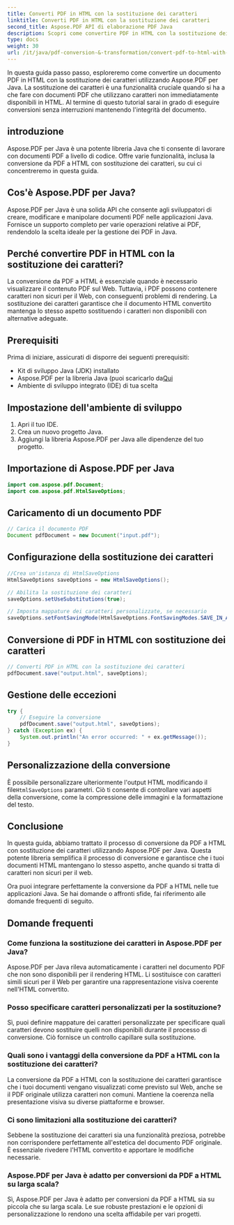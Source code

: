 ```yaml
---
title: Converti PDF in HTML con la sostituzione dei caratteri
linktitle: Converti PDF in HTML con la sostituzione dei caratteri
second_title: Aspose.PDF API di elaborazione PDF Java
description: Scopri come convertire PDF in HTML con la sostituzione dei caratteri utilizzando Aspose.PDF per Java. Guida passo passo con codice sorgente per conversioni senza interruzioni. Ottimizza subito i tuoi contenuti web!
type: docs
weight: 30
url: /it/java/pdf-conversion-&-transformation/convert-pdf-to-html-with-font-substitution/
---
```


In questa guida passo passo, esploreremo come convertire un documento PDF in HTML con la sostituzione dei caratteri utilizzando Aspose.PDF per Java. La sostituzione dei caratteri è una funzionalità cruciale quando si ha a che fare con documenti PDF che utilizzano caratteri non immediatamente disponibili in HTML. Al termine di questo tutorial sarai in grado di eseguire conversioni senza interruzioni mantenendo l'integrità del documento.

## introduzione

Aspose.PDF per Java è una potente libreria Java che ti consente di lavorare con documenti PDF a livello di codice. Offre varie funzionalità, inclusa la conversione da PDF a HTML con sostituzione dei caratteri, su cui ci concentreremo in questa guida.

## Cos'è Aspose.PDF per Java?

Aspose.PDF per Java è una solida API che consente agli sviluppatori di creare, modificare e manipolare documenti PDF nelle applicazioni Java. Fornisce un supporto completo per varie operazioni relative ai PDF, rendendolo la scelta ideale per la gestione dei PDF in Java.

## Perché convertire PDF in HTML con la sostituzione dei caratteri?

La conversione da PDF a HTML è essenziale quando è necessario visualizzare il contenuto PDF sul Web. Tuttavia, i PDF possono contenere caratteri non sicuri per il Web, con conseguenti problemi di rendering. La sostituzione dei caratteri garantisce che il documento HTML convertito mantenga lo stesso aspetto sostituendo i caratteri non disponibili con alternative adeguate.

## Prerequisiti

Prima di iniziare, assicurati di disporre dei seguenti prerequisiti:

- Kit di sviluppo Java (JDK) installato
-  Aspose.PDF per la libreria Java (puoi scaricarlo da[Qui](https://releases.aspose.com/pdf/java/)
- Ambiente di sviluppo integrato (IDE) di tua scelta

## Impostazione dell'ambiente di sviluppo

1. Apri il tuo IDE.
2. Crea un nuovo progetto Java.
3. Aggiungi la libreria Aspose.PDF per Java alle dipendenze del tuo progetto.

## Importazione di Aspose.PDF per Java

```java
import com.aspose.pdf.Document;
import com.aspose.pdf.HtmlSaveOptions;
```

## Caricamento di un documento PDF

```java
// Carica il documento PDF
Document pdfDocument = new Document("input.pdf");
```

## Configurazione della sostituzione dei caratteri

```java
//Crea un'istanza di HtmlSaveOptions
HtmlSaveOptions saveOptions = new HtmlSaveOptions();

// Abilita la sostituzione dei caratteri
saveOptions.setUseSubstitutions(true);

// Imposta mappature dei caratteri personalizzate, se necessario
saveOptions.setFontSavingMode(HtmlSaveOptions.FontSavingModes.SAVE_IN_ALL_FORMATS);
```

## Conversione di PDF in HTML con sostituzione dei caratteri

```java
// Converti PDF in HTML con la sostituzione dei caratteri
pdfDocument.save("output.html", saveOptions);
```

## Gestione delle eccezioni

```java
try {
    // Eseguire la conversione
    pdfDocument.save("output.html", saveOptions);
} catch (Exception ex) {
    System.out.println("An error occurred: " + ex.getMessage());
}
```

## Personalizzazione della conversione

 È possibile personalizzare ulteriormente l'output HTML modificando il file`HtmlSaveOptions` parametri. Ciò ti consente di controllare vari aspetti della conversione, come la compressione delle immagini e la formattazione del testo.

## Conclusione

In questa guida, abbiamo trattato il processo di conversione da PDF a HTML con sostituzione dei caratteri utilizzando Aspose.PDF per Java. Questa potente libreria semplifica il processo di conversione e garantisce che i tuoi documenti HTML mantengano lo stesso aspetto, anche quando si tratta di caratteri non sicuri per il web.

Ora puoi integrare perfettamente la conversione da PDF a HTML nelle tue applicazioni Java. Se hai domande o affronti sfide, fai riferimento alle domande frequenti di seguito.

## Domande frequenti

### Come funziona la sostituzione dei caratteri in Aspose.PDF per Java?

Aspose.PDF per Java rileva automaticamente i caratteri nel documento PDF che non sono disponibili per il rendering HTML. Li sostituisce con caratteri simili sicuri per il Web per garantire una rappresentazione visiva coerente nell'HTML convertito.

### Posso specificare caratteri personalizzati per la sostituzione?

Sì, puoi definire mappature dei caratteri personalizzate per specificare quali caratteri devono sostituire quelli non disponibili durante il processo di conversione. Ciò fornisce un controllo capillare sulla sostituzione.

### Quali sono i vantaggi della conversione da PDF a HTML con la sostituzione dei caratteri?

La conversione da PDF a HTML con la sostituzione dei caratteri garantisce che i tuoi documenti vengano visualizzati come previsto sul Web, anche se il PDF originale utilizza caratteri non comuni. Mantiene la coerenza nella presentazione visiva su diverse piattaforme e browser.

### Ci sono limitazioni alla sostituzione dei caratteri?

Sebbene la sostituzione dei caratteri sia una funzionalità preziosa, potrebbe non corrispondere perfettamente all'estetica del documento PDF originale. È essenziale rivedere l'HTML convertito e apportare le modifiche necessarie.

### Aspose.PDF per Java è adatto per conversioni da PDF a HTML su larga scala?

Sì, Aspose.PDF per Java è adatto per conversioni da PDF a HTML sia su piccola che su larga scala. Le sue robuste prestazioni e le opzioni di personalizzazione lo rendono una scelta affidabile per vari progetti.